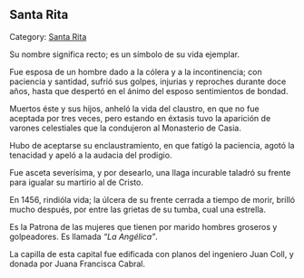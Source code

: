 ## Santa Rita

Category: [Santa Rita](http://descubrircorrientes.com.ar/2012/index.php/2096-biografias/r-s-t-u-v-x-y-z/santa-rita)

Su nombre significa recto; es un símbolo de su vida ejemplar.

Fue esposa de un hombre dado a la cólera y a la incontinencia; con paciencia y santidad, sufrió sus golpes, injurias y reproches durante doce años, hasta que despertó en el ánimo del esposo sentimientos de bondad.

Muertos éste y sus hijos, anheló la vida del claustro, en que no fue aceptada por tres veces, pero estando en éxtasis tuvo la aparición de varones celestiales que la condujeron al Monasterio de Casia.

Hubo de aceptarse su enclaustramiento, en que fatigó la paciencia, agotó la tenacidad y apeló a la audacia del prodigio.

Fue asceta severísima, y por desearlo, una llaga incurable taladró su frente para igualar su martirio al de Cristo.

En 1456, rindióla vida; la úlcera de su frente cerrada a tiempo de morir, brilló mucho después, por entre las grietas de su tumba, cual una estrella.

Es la Patrona de las mujeres que tienen por marido hombres groseros y golpeadores. Es llamada _“La Angélica”_.

La capilla de esta capital fue edificada con planos del ingeniero Juan Coll, y donada por Juana Francisca Cabral.